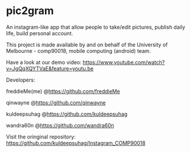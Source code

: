 # pic2gram
An instagram-like app that allow people to take/edit pictures, publish daily life, build personal account.  

This project is made available by and on behalf of the University of Melbourne - comp90018, mobile computing (android) team.


Have a look at our demo video:
https://www.youtube.com/watch?v=JgQqXQYTVaE&feature=youtu.be


Developers:

freddieMe(me) @https://github.com/freddieMe

qinwayne @https://github.com/qinwayne

kuldeepsuhag @https://github.com/kuldeepsuhag

wandra60n @https://github.com/wandra60n


Visit the oringinal repository:
https://github.com/kuldeepsuhag/Instagram_COMP90018



